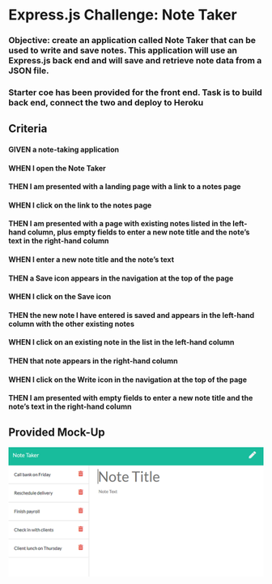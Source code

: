 #  Express.js Challenge: Note Taker
### Objective: create an application called Note Taker that can be used to write and save notes. This application will use an Express.js back end and will save and retrieve note data from a JSON file.
### Starter coe has been provided for the front end. Task is to build back end, connect the two and deploy to Heroku 

## Criteria 
#### GIVEN a note-taking application
#### WHEN I open the Note Taker
#### THEN I am presented with a landing page with a link to a notes page
#### WHEN I click on the link to the notes page
#### THEN I am presented with a page with existing notes listed in the left-hand column, plus empty fields to enter a new note title and the note’s text in the right-hand column
#### WHEN I enter a new note title and the note’s text
#### THEN a Save icon appears in the navigation at the top of the page
#### WHEN I click on the Save icon
#### THEN the new note I have entered is saved and appears in the left-hand column with the other existing notes
#### WHEN I click on an existing note in the list in the left-hand column
#### THEN that note appears in the right-hand column
#### WHEN I click on the Write icon in the navigation at the top of the page
#### THEN I am presented with empty fields to enter a new note title and the note’s text in the right-hand column

## Provided Mock-Up

![alt text](https://github.com/DangerBearAZ/note-taker/blob/develop/Develop/public/assets/images/11-express-homework-demo-01.png "Mock-Up")
